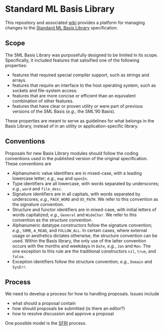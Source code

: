 # Standard ML Basis Library

This repository and associated [wiki](https://github.com/SMLFamily/BasisLibrary/wiki) provides a platform for managing changes to the [Standard ML Basis Library](http://sml-family.org/Basis/) specification.

## Scope
The SML Basis Library was purposefully designed to be limited in its scope.  Specifically, it included features that satisified one of the following properties:

- features that required special compiler support, such as strings and arrays.
- features that require an interface to the host operating system, such as sockets and file-system access.
- features that are more concise or efficient than an equivalent combination of other features.
- features that have clear or proven utility or were part of previous versions of the SML Basis (*e.g.*, the SML'90 Basis).

These properties are meant to serve as guidelines for what belongs in the Basis Library, instead of in an utility or application-specific library.

## Conventions
Proposals for new Basis Library modules should follow the coding conventions used in the published version of the original specification.  These conventions are

- Alphanumeric value identifiers are in mixed-case, with a leading lowercase letter; *e.g.*, `map` and `openIn`.
- Type identifiers are all lowercase, with words separated by underscores; *e.g.*, `word` and `file_desc`.
- Signature identifiers are in all capitals, with words  separated by underscores; *e.g.*, `PACK_WORD` and `OS_PATH`.  We refer to this convention as the *signature* convention.
- Structure and functor identifiers are in mixed-case, with initial letters  of words capitalized; *e.g.*, `General` and `WideChar`. We refer to this convention as the *structure* convention.
- Alphanumeric datatype constructors follow the signature convention; *e.g.*, `SOME`, `A_READ`, and `FOLLOW_ALL`. In certain cases, where external usage or aesthetics dictates otherwise, the structure convention can be used. Within the Basis library, the only use of the latter convention occurs with the months and weekdays in `Date`, *e.g.*, `Jan` and `Mon`.
  The one exception to this rule are the traditional constructors `nil`, `true`, and `false`.
- Exception identifiers follow the structure convention; *e.g.*, `Domain` and `SysErr`.

## Process
We need to develop a process for how to handling proposals.  Issues include

- what should a proposal contain
- how should proposals be submitted (is there an editor?)
- how to resolve discussion and approve a proposal

One possible model is the [SFRI](http://srfi.schemers.org) process.
